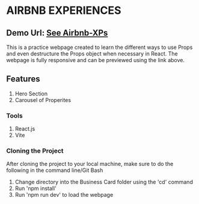 # AIRBNB EXPERIENCES

## Demo Url: <a href="https://digibizcard.vercel.app/" target="_blank">See Airbnb-XPs</a>

This is a practice webpage created to learn the different ways to use Props and even destructure the Props object when necessary in React. The webpage is fully responsive and can be previewed using the link above.

## Features

1. Hero Section
2. Carousel of Properites

### Tools

1. React.js
2. Vite

### Cloning the Project

After cloning the project to your local machine, make sure to do the following in the command line/Git Bash

1. Change directory into the Business Card folder using the 'cd' command
2. Run 'npm install'
3. Run 'npm run dev' to load the webpage
